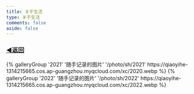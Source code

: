 ```yaml
---
title: 关于生活
type: 关于生活
comments: false
aside: false
---
```


### [◀️返回](/photo/)



<img src="https://qiaoyihe-1314215665.cos.ap-guangzhou.myqcloud.com/xc/sh/sh.gif" alt="">

<div class="gallery-group-main">
{% galleryGroup '2021' '随手记录的图片' '/photo/sh/2021' https://qiaoyihe-1314215665.cos.ap-guangzhou.myqcloud.com/xc/2020.webp %}
{% galleryGroup '2022' '随手记录的图片' '/photo/sh/2022' https://qiaoyihe-1314215665.cos.ap-guangzhou.myqcloud.com/xc/2022.webp %}
</div>

